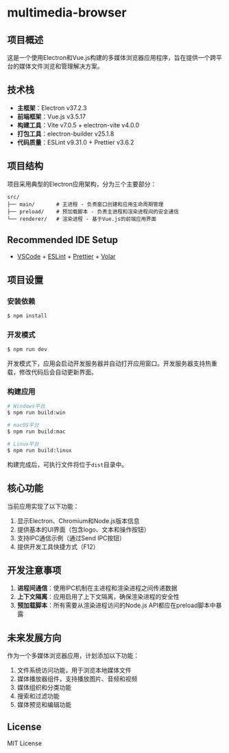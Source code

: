 # multimedia-browser

## 项目概述

这是一个使用Electron和Vue.js构建的多媒体浏览器应用程序，旨在提供一个跨平台的媒体文件浏览和管理解决方案。

## 技术栈

- **主框架**：Electron v37.2.3
- **前端框架**：Vue.js v3.5.17
- **构建工具**：Vite v7.0.5 + electron-vite v4.0.0
- **打包工具**：electron-builder v25.1.8
- **代码质量**：ESLint v9.31.0 + Prettier v3.6.2

## 项目结构

项目采用典型的Electron应用架构，分为三个主要部分：

```
src/
├── main/       # 主进程 - 负责窗口创建和应用生命周期管理
├── preload/    # 预加载脚本 - 负责主进程和渲染进程间的安全通信
└── renderer/   # 渲染进程 - 基于Vue.js的前端应用界面
```

## Recommended IDE Setup

- [VSCode](https://code.visualstudio.com/) + [ESLint](https://marketplace.visualstudio.com/items?itemName=dbaeumer.vscode-eslint) + [Prettier](https://marketplace.visualstudio.com/items?itemName=esbenp.prettier-vscode) + [Volar](https://marketplace.visualstudio.com/items?itemName=Vue.volar)

## 项目设置

### 安装依赖

```bash
$ npm install
```

### 开发模式

```bash
$ npm run dev
```

开发模式下，应用会启动开发服务器并自动打开应用窗口。开发服务器支持热重载，修改代码后会自动更新界面。

### 构建应用

```bash
# Windows平台
$ npm run build:win

# macOS平台
$ npm run build:mac

# Linux平台
$ npm run build:linux
```

构建完成后，可执行文件将位于`dist`目录中。

## 核心功能

当前应用实现了以下功能：

1. 显示Electron、Chromium和Node.js版本信息
2. 提供基本的UI界面（包含logo、文本和操作按钮）
3. 支持IPC通信示例（通过Send IPC按钮）
4. 提供开发工具快捷方式（F12）

## 开发注意事项

1. **进程间通信**：使用IPC机制在主进程和渲染进程之间传递数据
2. **上下文隔离**：应用启用了上下文隔离，确保渲染进程的安全性
3. **预加载脚本**：所有需要从渲染进程访问的Node.js API都应在preload脚本中暴露

## 未来发展方向

作为一个多媒体浏览器应用，计划添加以下功能：

1. 文件系统访问功能，用于浏览本地媒体文件
2. 媒体播放器组件，支持播放图片、音频和视频
3. 媒体组织和分类功能
4. 搜索和过滤功能
5. 媒体预览和编辑功能

## License

MIT License
